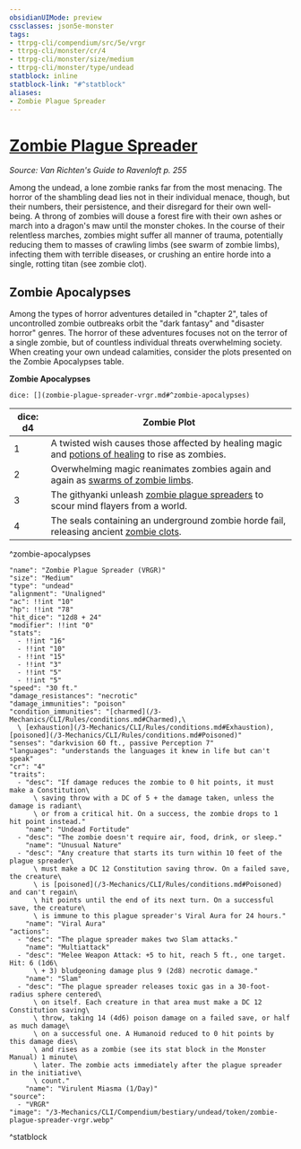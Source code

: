 ```yaml
---
obsidianUIMode: preview
cssclasses: json5e-monster
tags:
- ttrpg-cli/compendium/src/5e/vrgr
- ttrpg-cli/monster/cr/4
- ttrpg-cli/monster/size/medium
- ttrpg-cli/monster/type/undead
statblock: inline
statblock-link: "#^statblock"
aliases:
- Zombie Plague Spreader
---
```

# [Zombie Plague Spreader](3-Mechanics\CLI\Compendium\bestiary\undead/zombie-plague-spreader-vrgr.md)
*Source: Van Richten's Guide to Ravenloft p. 255*  

Among the undead, a lone zombie ranks far from the most menacing. The horror of the shambling dead lies not in their individual menace, though, but their numbers, their persistence, and their disregard for their own well-being. A throng of zombies will douse a forest fire with their own ashes or march into a dragon's maw until the monster chokes. In the course of their relentless marches, zombies might suffer all manner of trauma, potentially reducing them to masses of crawling limbs (see swarm of zombie limbs), infecting them with terrible diseases, or crushing an entire horde into a single, rotting titan (see zombie clot).

## Zombie Apocalypses

Among the types of horror adventures detailed in "chapter 2", tales of uncontrolled zombie outbreaks orbit the "dark fantasy" and "disaster horror" genres. The horror of these adventures focuses not on the terror of a single zombie, but of countless individual threats overwhelming society. When creating your own undead calamities, consider the plots presented on the Zombie Apocalypses table.

**Zombie Apocalypses**

`dice: [](zombie-plague-spreader-vrgr.md#^zombie-apocalypses)`

| dice: d4 | Zombie Plot |
|----------|-------------|
| 1 | A twisted wish causes those affected by healing magic and [potions of healing](/3-Mechanics/CLI/Compendium/items/potion-of-healing.md) to rise as zombies. |
| 2 | Overwhelming magic reanimates zombies again and again as [swarms of zombie limbs](/3-Mechanics/CLI/Compendium/bestiary/undead/swarm-of-zombie-limbs-vrgr.md). |
| 3 | The githyanki unleash [zombie plague spreaders](/3-Mechanics/CLI/Compendium/bestiary/undead/zombie-plague-spreader-vrgr.md) to scour mind flayers from a world. |
| 4 | The seals containing an underground zombie horde fail, releasing ancient [zombie clots](/3-Mechanics/CLI/Compendium/bestiary/undead/zombie-clot-vrgr.md). |
^zombie-apocalypses

```statblock
"name": "Zombie Plague Spreader (VRGR)"
"size": "Medium"
"type": "undead"
"alignment": "Unaligned"
"ac": !!int "10"
"hp": !!int "78"
"hit_dice": "12d8 + 24"
"modifier": !!int "0"
"stats":
  - !!int "16"
  - !!int "10"
  - !!int "15"
  - !!int "3"
  - !!int "5"
  - !!int "5"
"speed": "30 ft."
"damage_resistances": "necrotic"
"damage_immunities": "poison"
"condition_immunities": "[charmed](/3-Mechanics/CLI/Rules/conditions.md#Charmed),\
  \ [exhaustion](/3-Mechanics/CLI/Rules/conditions.md#Exhaustion), [poisoned](/3-Mechanics/CLI/Rules/conditions.md#Poisoned)"
"senses": "darkvision 60 ft., passive Perception 7"
"languages": "understands the languages it knew in life but can't speak"
"cr": "4"
"traits":
  - "desc": "If damage reduces the zombie to 0 hit points, it must make a Constitution\
      \ saving throw with a DC of 5 + the damage taken, unless the damage is radiant\
      \ or from a critical hit. On a success, the zombie drops to 1 hit point instead."
    "name": "Undead Fortitude"
  - "desc": "The zombie doesn't require air, food, drink, or sleep."
    "name": "Unusual Nature"
  - "desc": "Any creature that starts its turn within 10 feet of the plague spreader\
      \ must make a DC 12 Constitution saving throw. On a failed save, the creature\
      \ is [poisoned](/3-Mechanics/CLI/Rules/conditions.md#Poisoned) and can't regain\
      \ hit points until the end of its next turn. On a successful save, the creature\
      \ is immune to this plague spreader's Viral Aura for 24 hours."
    "name": "Viral Aura"
"actions":
  - "desc": "The plague spreader makes two Slam attacks."
    "name": "Multiattack"
  - "desc": "Melee Weapon Attack: +5 to hit, reach 5 ft., one target. Hit: 6 (1d6\
      \ + 3) bludgeoning damage plus 9 (2d8) necrotic damage."
    "name": "Slam"
  - "desc": "The plague spreader releases toxic gas in a 30-foot-radius sphere centered\
      \ on itself. Each creature in that area must make a DC 12 Constitution saving\
      \ throw, taking 14 (4d6) poison damage on a failed save, or half as much damage\
      \ on a successful one. A Humanoid reduced to 0 hit points by this damage dies\
      \ and rises as a zombie (see its stat block in the Monster Manual) 1 minute\
      \ later. The zombie acts immediately after the plague spreader in the initiative\
      \ count."
    "name": "Virulent Miasma (1/Day)"
"source":
  - "VRGR"
"image": "/3-Mechanics/CLI/Compendium/bestiary/undead/token/zombie-plague-spreader-vrgr.webp"
```
^statblock